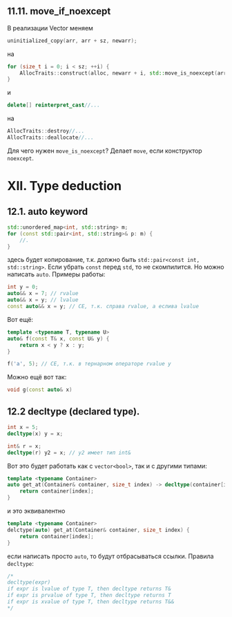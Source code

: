## 11.11. move_if_noexcept
 В реализации Vector меняем 
 ```cpp
 uninitialized_copy(arr, arr + sz, newarr);
 ```
 на 
```cpp
for (size_t i = 0; i < sz; ++i) {
    AllocTraits::construct(alloc, newarr + i, std::move_is_noexcept(arr[i]));
}
```
и 
```cpp
delete[] reinterpret_cast//...
```
на
```cpp
AllocTraits::destroy//...
AllocTraits::deallocate//...
```
Для чего нужен `move_is_noexcept`? Делает `move`, если конструктор `noexcept`.
# XII. Type deduction
## 12.1. auto keyword
```cpp
std::unordered_map<int, std::string> m;
for (const std::pair<int, std::string>& p: m) {
    //.
}
```
здесь будет копирование, т.к. должно быть `std::pair<const int, std::string>`. Если убрать `const` перед `std`, то не скомпилится.
Но можно написать `auto`.
Примеры работы:
```cpp
int y = 0;
auto&& x = 7; // rvalue
auto&& x = y; // lvalue
const auto&& x = y; // CE, т.к. справа rvalue, а еслива lvalue
```
Вот ещё:
```cpp
template <typename T, typename U>
auto& f(const T& x, const U& y) {
    return x < y ? x : y;
}

f('a', 5); // CE, т.к. в тернарном операторе rvalue y
```
Можно ещё вот так:
```cpp
void g(const auto& x)
```
## 12.2 decltype (declared type).
```cpp
int x = 5;
decltype(x) y = x;

int& r = x;
decltype(r) y2 = x; // y2 имеет тип int&
```
Вот это будет работать как с `vector<bool>`, так и с другими типами:
```cpp
template <typename Container>
auto get_at(Container& container, size_t index) -> decltype(container[index]) {
    return container[index];
}
```
и это эквивалентно
```cpp
template <typename Container>
delctype(auto) get_at(Container& container, size_t index) {
    return container[index];
}
```
если написать просто `auto`, то будут отбрасываться ссылки.
Правила `decltype`:
```cpp
/*
decltype(expr)
if expr is lvalue of type T, then decltype returns T&
if expr is prvalue of type T, then decltype returns T
if expr is xvalue of type T, then decltype returns T&&
*/
```
 
